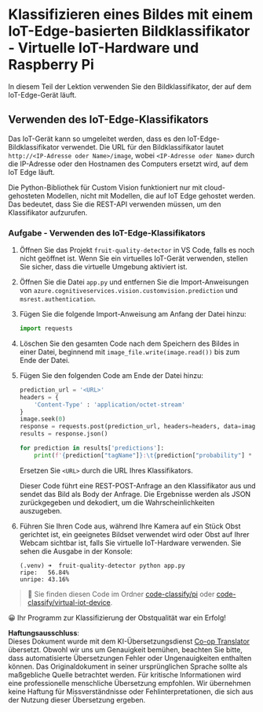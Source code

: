 <!--
CO_OP_TRANSLATOR_METADATA:
{
  "original_hash": "50151d9f9dce2801348a93880ef16d86",
  "translation_date": "2025-08-25T21:09:36+00:00",
  "source_file": "4-manufacturing/lessons/3-run-fruit-detector-edge/single-board-computer.md",
  "language_code": "de"
}
-->
# Klassifizieren eines Bildes mit einem IoT-Edge-basierten Bildklassifikator - Virtuelle IoT-Hardware und Raspberry Pi

In diesem Teil der Lektion verwenden Sie den Bildklassifikator, der auf dem IoT-Edge-Gerät läuft.

## Verwenden des IoT-Edge-Klassifikators

Das IoT-Gerät kann so umgeleitet werden, dass es den IoT-Edge-Bildklassifikator verwendet. Die URL für den Bildklassifikator lautet `http://<IP-Adresse oder Name>/image`, wobei `<IP-Adresse oder Name>` durch die IP-Adresse oder den Hostnamen des Computers ersetzt wird, auf dem IoT Edge läuft.

Die Python-Bibliothek für Custom Vision funktioniert nur mit cloud-gehosteten Modellen, nicht mit Modellen, die auf IoT Edge gehostet werden. Das bedeutet, dass Sie die REST-API verwenden müssen, um den Klassifikator aufzurufen.

### Aufgabe - Verwenden des IoT-Edge-Klassifikators

1. Öffnen Sie das Projekt `fruit-quality-detector` in VS Code, falls es noch nicht geöffnet ist. Wenn Sie ein virtuelles IoT-Gerät verwenden, stellen Sie sicher, dass die virtuelle Umgebung aktiviert ist.

1. Öffnen Sie die Datei `app.py` und entfernen Sie die Import-Anweisungen von `azure.cognitiveservices.vision.customvision.prediction` und `msrest.authentication`.

1. Fügen Sie die folgende Import-Anweisung am Anfang der Datei hinzu:

    ```python
    import requests
    ```

1. Löschen Sie den gesamten Code nach dem Speichern des Bildes in einer Datei, beginnend mit `image_file.write(image.read())` bis zum Ende der Datei.

1. Fügen Sie den folgenden Code am Ende der Datei hinzu:

    ```python
    prediction_url = '<URL>'
    headers = {
        'Content-Type' : 'application/octet-stream'
    }
    image.seek(0)
    response = requests.post(prediction_url, headers=headers, data=image)
    results = response.json()
    
    for prediction in results['predictions']:
        print(f'{prediction["tagName"]}:\t{prediction["probability"] * 100:.2f}%')
    ```

    Ersetzen Sie `<URL>` durch die URL Ihres Klassifikators.

    Dieser Code führt eine REST-POST-Anfrage an den Klassifikator aus und sendet das Bild als Body der Anfrage. Die Ergebnisse werden als JSON zurückgegeben und dekodiert, um die Wahrscheinlichkeiten auszugeben.

1. Führen Sie Ihren Code aus, während Ihre Kamera auf ein Stück Obst gerichtet ist, ein geeignetes Bildset verwendet wird oder Obst auf Ihrer Webcam sichtbar ist, falls Sie virtuelle IoT-Hardware verwenden. Sie sehen die Ausgabe in der Konsole:

    ```output
    (.venv) ➜  fruit-quality-detector python app.py
    ripe:   56.84%
    unripe: 43.16%
    ```

> 💁 Sie finden diesen Code im Ordner [code-classify/pi](../../../../../4-manufacturing/lessons/3-run-fruit-detector-edge/code-classify/pi) oder [code-classify/virtual-iot-device](../../../../../4-manufacturing/lessons/3-run-fruit-detector-edge/code-classify/virtual-iot-device).

😀 Ihr Programm zur Klassifizierung der Obstqualität war ein Erfolg!

**Haftungsausschluss**:  
Dieses Dokument wurde mit dem KI-Übersetzungsdienst [Co-op Translator](https://github.com/Azure/co-op-translator) übersetzt. Obwohl wir uns um Genauigkeit bemühen, beachten Sie bitte, dass automatisierte Übersetzungen Fehler oder Ungenauigkeiten enthalten können. Das Originaldokument in seiner ursprünglichen Sprache sollte als maßgebliche Quelle betrachtet werden. Für kritische Informationen wird eine professionelle menschliche Übersetzung empfohlen. Wir übernehmen keine Haftung für Missverständnisse oder Fehlinterpretationen, die sich aus der Nutzung dieser Übersetzung ergeben.